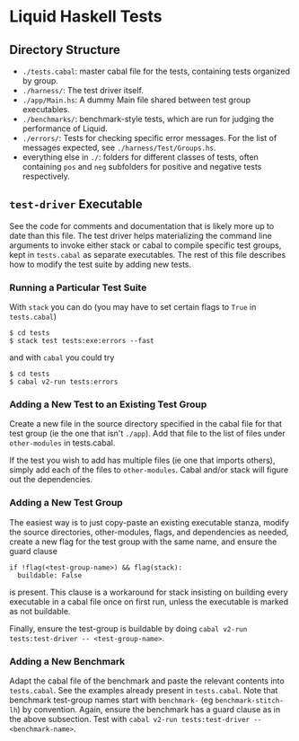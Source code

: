 # Liquid Haskell Tests

## Directory Structure

- `./tests.cabal`: master cabal file for the tests, containing tests organized
  by group.
- `./harness/`: The test driver itself.
- `./app/Main.hs`: A dummy Main file shared between test group executables.
- `./benchmarks/`: benchmark-style tests, which are run for judging the
  performance of Liquid.
- `./errors/`: Tests for checking specific error messages. For the list of
  messages expected, see `./harness/Test/Groups.hs`.
- everything else in `./`: folders for different classes of tests, often
  containing `pos` and `neg` subfolders for positive and negative tests
  respectively.

## `test-driver` Executable

See the code for comments and documentation that is likely more up to date than
this file. The test driver helps materializing the command line arguments to
invoke either stack or cabal to compile specific test groups, kept in
`tests.cabal` as separate executables. The rest of this file describes how to
modify the test suite by adding new tests.

### Running a Particular Test Suite

With `stack` you can do (you may have to set certain flags to `True` in `tests.cabal`)

```
$ cd tests
$ stack test tests:exe:errors --fast
```

and with `cabal` you could try

```
$ cd tests
$ cabal v2-run tests:errors
```

### Adding a New Test to an Existing Test Group

Create a new file in the source directory specified in the cabal file for that
test group (ie the one that isn't `./app`). Add that file to the list of files
under `other-modules` in tests.cabal.

If the test you wish to add has multiple files (ie one that imports others),
simply add each of the files to `other-modules`. Cabal and/or stack will figure
out the dependencies.

### Adding a New Test Group

The easiest way is to just copy-paste an existing executable stanza, modify the source
directories, other-modules, flags, and dependencies as needed, create a new flag
for the test group with the same name, and ensure the guard clause

```cabal
if !flag(<test-group-name>) && flag(stack):
  buildable: False
```

is present. This clause is a workaround for stack insisting on building every
executable in a cabal file once on first run, unless the executable is marked as
not buildable.

Finally, ensure the test-group is buildable by doing `cabal v2-run
tests:test-driver -- <test-group-name>`.

### Adding a New Benchmark

Adapt the cabal file of the benchmark and paste the relevant contents into
`tests.cabal`. See the examples already present in `tests.cabal`. Note that
benchmark test-group names start with `benchmark-` (eg `benchmark-stitch-lh`) by
convention. Again, ensure the benchmark has a guard clause as in the above
subsection. Test with `cabal v2-run tests:test-driver -- <benchmark-name>`.
